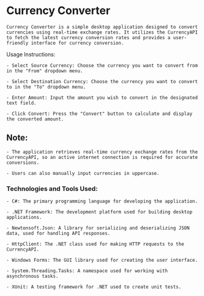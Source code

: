 # Currency Converter

    Currency Converter is a simple desktop application designed to convert currencies using real-time exchange rates. It utilizes the CurrencyAPI to fetch the latest currency conversion rates and provides a user-friendly interface for currency conversion.

Usage Instructions:

    - Select Source Currency: Choose the currency you want to convert from in the "From" dropdown menu.

    - Select Destination Currency: Choose the currency you want to convert to in the "To" dropdown menu.

    - Enter Amount: Input the amount you wish to convert in the designated text field.

    - Click Convert: Press the "Convert" button to calculate and display the converted amount.

## Note:

    - The application retrieves real-time currency exchange rates from the CurrencyAPI, so an active internet connection is required for accurate conversions.

    - Users can also manually input currencies in uppercase.

### Technologies and Tools Used:

    - C#: The primary programming language for developing the application.

    - .NET Framework: The development platform used for building desktop applications.

    - Newtonsoft.Json: A library for serializing and deserializing JSON data, used for handling API responses.

    - HttpClient: The .NET class used for making HTTP requests to the CurrencyAPI.

    - Windows Forms: The GUI library used for creating the user interface.

    - System.Threading.Tasks: A namespace used for working with asynchronous tasks.

    - XUnit: A testing framework for .NET used to create unit tests.
    
